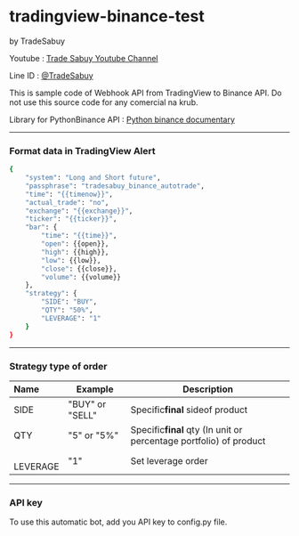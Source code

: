 # tradingview-binance-test

by TradeSabuy

Youtube : [Trade Sabuy Youtube Channel](https://www.youtube.com/channel/UCDkxnUHxUSrFDzchFysZ-hQ)

Line ID : [@TradeSabuy](https://lin.ee/SZ8z9Nb)

This is sample code of Webhook API from TradingView to Binance API.
Do not use this source code for any comercial na krub.

Library for PythonBinance API : [Python binance documentary](https://python-binance.readthedocs.io/en/latest/)

---

### Format data in TradingView Alert

```bash
{
	"system": "Long and Short future",
	"passphrase": "tradesabuy_binance_autotrade",
	"time": "{{timenow}}",
	"actual_trade": "no",
	"exchange": "{{exchange}}",
	"ticker": "{{ticker}}",
	"bar": {
		"time": "{{time}}",
		"open": {{open}},
		"high": {{high}},
		"low": {{low}},
		"close": {{close}},
		"volume": {{volume}}
	},
	"strategy": {
		"SIDE": "BUY",
		"QTY": "50%",
		"LEVERAGE": "1"
	}
}
```

---

### Strategy type of order


| Name           | Example         | Description                                                        |
| :--------------- | ----------------- | -------------------------------------------------------------------- |
| SIDE           | "BUY" or "SELL" | Specific**final** sideof product                                   |
| QTY            | "5" or "5%"     | Specific**final** qty (In unit or percentage portfolio) of product |
| <br />LEVERAGE | "1"             | Set leverage order                                                 |

---

### API key

To use this automatic bot, add you API key to config.py file.
